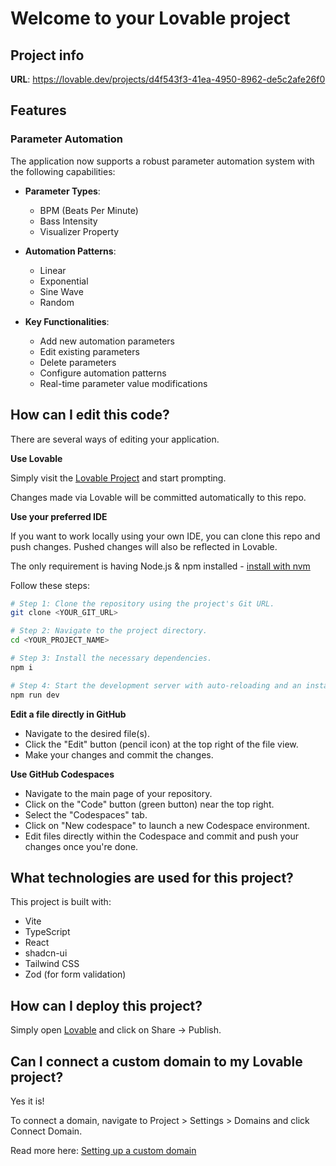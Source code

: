# Welcome to your Lovable project

## Project info

**URL**: https://lovable.dev/projects/d4f543f3-41ea-4950-8962-de5c2afe26f0

## Features

### Parameter Automation

The application now supports a robust parameter automation system with the following capabilities:

- **Parameter Types**: 
  - BPM (Beats Per Minute)
  - Bass Intensity
  - Visualizer Property

- **Automation Patterns**:
  - Linear
  - Exponential
  - Sine Wave
  - Random

- **Key Functionalities**:
  - Add new automation parameters
  - Edit existing parameters
  - Delete parameters
  - Configure automation patterns
  - Real-time parameter value modifications

## How can I edit this code?

There are several ways of editing your application.

**Use Lovable**

Simply visit the [Lovable Project](https://lovable.dev/projects/d4f543f3-41ea-4950-8962-de5c2afe26f0) and start prompting.

Changes made via Lovable will be committed automatically to this repo.

**Use your preferred IDE**

If you want to work locally using your own IDE, you can clone this repo and push changes. Pushed changes will also be reflected in Lovable.

The only requirement is having Node.js & npm installed - [install with nvm](https://github.com/nvm-sh/nvm#installing-and-updating)

Follow these steps:

```sh
# Step 1: Clone the repository using the project's Git URL.
git clone <YOUR_GIT_URL>

# Step 2: Navigate to the project directory.
cd <YOUR_PROJECT_NAME>

# Step 3: Install the necessary dependencies.
npm i

# Step 4: Start the development server with auto-reloading and an instant preview.
npm run dev
```

**Edit a file directly in GitHub**

- Navigate to the desired file(s).
- Click the "Edit" button (pencil icon) at the top right of the file view.
- Make your changes and commit the changes.

**Use GitHub Codespaces**

- Navigate to the main page of your repository.
- Click on the "Code" button (green button) near the top right.
- Select the "Codespaces" tab.
- Click on "New codespace" to launch a new Codespace environment.
- Edit files directly within the Codespace and commit and push your changes once you're done.

## What technologies are used for this project?

This project is built with:

- Vite
- TypeScript
- React
- shadcn-ui
- Tailwind CSS
- Zod (for form validation)

## How can I deploy this project?

Simply open [Lovable](https://lovable.dev/projects/d4f543f3-41ea-4950-8962-de5c2afe26f0) and click on Share -> Publish.

## Can I connect a custom domain to my Lovable project?

Yes it is!

To connect a domain, navigate to Project > Settings > Domains and click Connect Domain.

Read more here: [Setting up a custom domain](https://docs.lovable.dev/tips-tricks/custom-domain#step-by-step-guide)
